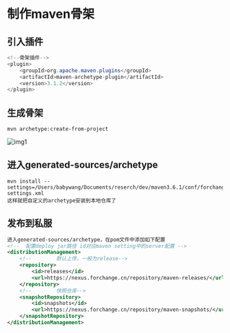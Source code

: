 # 制作maven骨架

## 引入插件

```java
<!--骨架插件-->
<plugin>
    <groupId>org.apache.maven.plugins</groupId>
    <artifactId>maven-archetype-plugin</artifactId>
    <version>3.1.2</version>
</plugin>
```

## 生成骨架

`mvn archetype:create-from-project`

![img1](../../../../img/img1.jpg)

## 进入generated-sources/archetype

```
mvn install --settings=/Users/babywang/Documents/reserch/dev/maven3.6.1/conf/forchange-settings.xml
这样就把自定义的archetype安装到本地仓库了
```

## 发布到私服

```xml
进入generated-sources/archetype，在pom文件中添加如下配置
<!--  配置deploy jar路径 id对应maven setting中的server配置 -->
<distributionManagement>
    <!--        默认上传，一般为release-->
    <repository>
        <id>releases</id>
        <url>https://nexus.forchange.cn/repository/maven-releases/</url>
    </repository>
    <!--        快照仓库-->
    <snapshotRepository>
        <id>snapshots</id>
        <url>https://nexus.forchange.cn/repository/maven-snapshots/</url>
    </snapshotRepository>
</distributionManagement>
```
